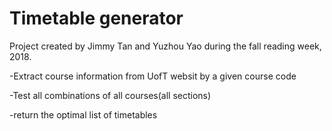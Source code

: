 # Timetable generator
Project created by Jimmy Tan and Yuzhou Yao during the fall reading week, 2018.

-Extract course information from UofT websit by a given course code

-Test all combinations of all courses(all sections)

-return the optimal list of timetables
